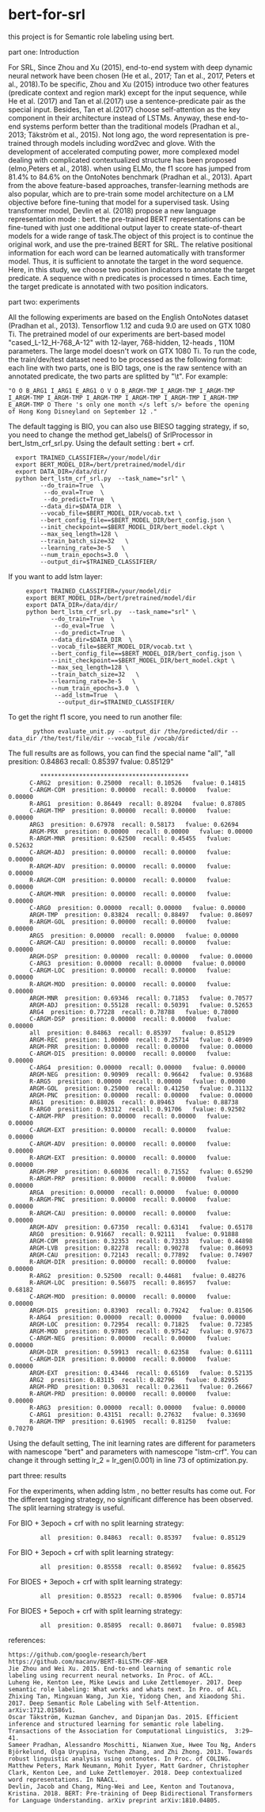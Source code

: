 # bert-for-srl

this project is for Semantic role labeling using bert.


part one: Introduction

   For SRL, Since Zhou and Xu (2015), end-to-end system with deep dynamic neural network have been chosen (He et al., 2017; Tan et al., 2017, Peters  et al., 2018).To be specific, Zhou and Xu (2015) introduce two other features (predicate context and region mark) except for the input sequence, while He et al. (2017) and Tan et al.(2017) use a sentence-predicate pair  as the special input. Besides, Tan et al.(2017) choose self-attention as the key component in their architecture instead of LSTMs. Anyway, these end-to-end systems perform better than the traditional models (Pradhan et al., 2013; Täkström et al., 2015).
    Not long ago, the word representation is pre-trained through models including word2vec and glove. With the development of accelerated computing power, more complexed model dealing with complicated contextualized structure has been proposed (elmo,Peters  et al., 2018).  when using ELMo, the f1 score has jumped from 81.4% to 84.6% on the OntoNotes benchmark (Pradhan et al., 2013). 
    Apart from the above feature-based approaches, transfer-learning methods are also popular, which are to pre-train some model architecture on a LM objective before fine-tuning that model for a supervised task.  Using transformer model, Devlin et al. (2018) propose a new language representation mode : bert. the pre-trained BERT representations can be fine-tuned with just one additional output layer to create state-of-theart models for a wide range of task.The object of this project is to continue the original work, and use the pre-trained BERT for SRL. 
    The relative positional information for each word can be learned automatically with transformer model. Thus, it is sufficient to annotate the target in the word sequence. Here, in this study, we choose two position indicators to annotate the target predicate. A sequence with n predicates is processed n times. Each time, the target predicate is annotated with two position indicators. 
 

part two: experiments

  All the following experiments are based on the English OntoNotes dataset (Pradhan et al., 2013). 
  Tensorflow 1.12 and cuda 9.0 are used on GTX 1080 Ti. The pretrained model of our experiments are bert-based model "cased_L-12_H-768_A-12" with 12-layer, 768-hidden, 12-heads , 110M parameters. The large model doesn't work on  GTX 1080 Ti.
  To run the code, the train/dev/test dataset need to be processed as the following format: each line with two parts, one is BIO tags, one is the raw sentence with an annotated predicate, the two parts are splitted by "\t". For example:
  
    "O O B_ARG1 I_ARG1 E_ARG1 O V O B_ARGM-TMP I_ARGM-TMP I_ARGM-TMP I_ARGM-TMP I_ARGM-TMP I_ARGM-TMP I_ARGM-TMP I_ARGM-TMP I_ARGM-TMP E_ARGM-TMP O	There 's only one month </s left s/> before the opening of Hong Kong Disneyland on September 12 ."
    
  The default tagging is BIO, you can also use BIESO tagging strategy, if so, you need to change the method get_labels() of SrlProcessor in bert_lstm_crf_srl.py.
  Using the default setting : bert + crf.
  
      export TRAINED_CLASSIFIER=/your/model/dir
      export BERT_MODEL_DIR=/bert/pretrained/model/dir
      export DATA_DIR=/data/dir/
      python bert_lstm_crf_srl.py  --task_name="srl" \
             --do_train=True  \
              --do_eval=True  \
              --do_predict=True  \
             --data_dir=$DATA_DIR  \
             --vocab_file=$BERT_MODEL_DIR/vocab.txt \
             --bert_config_file==$BERT_MODEL_DIR/bert_config.json \
             --init_checkpoint==$BERT_MODEL_DIR/bert_model.ckpt \
             --max_seq_length=128 \
             --train_batch_size=32   \
             --learning_rate=3e-5   \
             --num_train_epochs=3.0  \
             --output_dir=$TRAINED_CLASSIFIER/ 
             
  If you want to add lstm layer:
  
         export TRAINED_CLASSIFIER=/your/model/dir
         export BERT_MODEL_DIR=/bert/pretrained/model/dir
         export DATA_DIR=/data/dir/
         python bert_lstm_crf_srl.py  --task_name="srl" \
                --do_train=True  \
                 --do_eval=True  \
                 --do_predict=True  \
                --data_dir=$DATA_DIR  \
                --vocab_file=$BERT_MODEL_DIR/vocab.txt \
                --bert_config_file==$BERT_MODEL_DIR/bert_config.json \
                --init_checkpoint==$BERT_MODEL_DIR/bert_model.ckpt \
                --max_seq_length=128 \
                --train_batch_size=32   \
                --learning_rate=3e-5   \
                --num_train_epochs=3.0  \
                 --add_lstm=True  \
                  --output_dir=$TRAINED_CLASSIFIER/ 
   To get the right f1 score, you need to run another file:
   
           python evaluate_unit.py --output_dir /the/predicted/dir --data_dir /the/test/file/dir --vocab_file /vocab/dir
   
   The full results are as follows, you can find the special name "all", "all  presition: 0.84863  recall: 0.85397   fvalue: 0.85129"
   
             ******************************************
          C-ARG2  presition: 0.25000  recall: 0.10526   fvalue: 0.14815
          C-ARGM-COM  presition: 0.00000  recall: 0.00000   fvalue: 0.00000
          R-ARG1  presition: 0.86449  recall: 0.89204   fvalue: 0.87805
          C-ARGM-TMP  presition: 0.00000  recall: 0.00000   fvalue: 0.00000
          ARG3  presition: 0.67978  recall: 0.58173   fvalue: 0.62694
          ARGM-PRX  presition: 0.00000  recall: 0.00000   fvalue: 0.00000
          R-ARGM-MNR  presition: 0.62500  recall: 0.45455   fvalue: 0.52632
          C-ARGM-ADJ  presition: 0.00000  recall: 0.00000   fvalue: 0.00000
          R-ARGM-ADV  presition: 0.00000  recall: 0.00000   fvalue: 0.00000
          R-ARGM-COM  presition: 0.00000  recall: 0.00000   fvalue: 0.00000
          C-ARGM-MNR  presition: 0.00000  recall: 0.00000   fvalue: 0.00000
          C-ARG0  presition: 0.00000  recall: 0.00000   fvalue: 0.00000
          ARGM-TMP  presition: 0.83824  recall: 0.88497   fvalue: 0.86097
          R-ARGM-GOL  presition: 0.00000  recall: 0.00000   fvalue: 0.00000
          ARG5  presition: 0.00000  recall: 0.00000   fvalue: 0.00000
          C-ARGM-CAU  presition: 0.00000  recall: 0.00000   fvalue: 0.00000
          ARGM-DSP  presition: 0.00000  recall: 0.00000   fvalue: 0.00000
          C-ARG3  presition: 0.00000  recall: 0.00000   fvalue: 0.00000
          C-ARGM-LOC  presition: 0.00000  recall: 0.00000   fvalue: 0.00000
          R-ARGM-MOD  presition: 0.00000  recall: 0.00000   fvalue: 0.00000
          ARGM-MNR  presition: 0.69346  recall: 0.71853   fvalue: 0.70577
          ARGM-ADJ  presition: 0.55128  recall: 0.50391   fvalue: 0.52653
          ARG4  presition: 0.77228  recall: 0.78788   fvalue: 0.78000
          C-ARGM-DSP  presition: 0.00000  recall: 0.00000   fvalue: 0.00000
          all  presition: 0.84863  recall: 0.85397   fvalue: 0.85129
          ARGM-REC  presition: 1.00000  recall: 0.25714   fvalue: 0.40909
          ARGM-PRR  presition: 0.00000  recall: 0.00000   fvalue: 0.00000
          C-ARGM-DIS  presition: 0.00000  recall: 0.00000   fvalue: 0.00000
          C-ARG4  presition: 0.00000  recall: 0.00000   fvalue: 0.00000
          ARGM-NEG  presition: 0.90909  recall: 0.96642   fvalue: 0.93688
          R-ARG5  presition: 0.00000  recall: 0.00000   fvalue: 0.00000
          ARGM-GOL  presition: 0.25000  recall: 0.41250   fvalue: 0.31132
          ARGM-PNC  presition: 0.00000  recall: 0.00000   fvalue: 0.00000
          ARG1  presition: 0.88026  recall: 0.89463   fvalue: 0.88738
          R-ARG0  presition: 0.93312  recall: 0.91706   fvalue: 0.92502
          C-ARGM-PRP  presition: 0.00000  recall: 0.00000   fvalue: 0.00000
          C-ARGM-EXT  presition: 0.00000  recall: 0.00000   fvalue: 0.00000
          C-ARGM-ADV  presition: 0.00000  recall: 0.00000   fvalue: 0.00000
          R-ARGM-EXT  presition: 0.00000  recall: 0.00000   fvalue: 0.00000
          ARGM-PRP  presition: 0.60036  recall: 0.71552   fvalue: 0.65290
          R-ARGM-PRP  presition: 0.00000  recall: 0.00000   fvalue: 0.00000
          ARGA  presition: 0.00000  recall: 0.00000   fvalue: 0.00000
          R-ARGM-PNC  presition: 0.00000  recall: 0.00000   fvalue: 0.00000
          R-ARGM-CAU  presition: 0.00000  recall: 0.00000   fvalue: 0.00000
          ARGM-ADV  presition: 0.67350  recall: 0.63141   fvalue: 0.65178
          ARG0  presition: 0.91667  recall: 0.92111   fvalue: 0.91888
          ARGM-COM  presition: 0.32353  recall: 0.73333   fvalue: 0.44898
          ARGM-LVB  presition: 0.82278  recall: 0.90278   fvalue: 0.86093
          ARGM-CAU  presition: 0.72143  recall: 0.77892   fvalue: 0.74907
          R-ARGM-DIR  presition: 0.00000  recall: 0.00000   fvalue: 0.00000
          R-ARG2  presition: 0.52500  recall: 0.44681   fvalue: 0.48276
          R-ARGM-LOC  presition: 0.56075  recall: 0.86957   fvalue: 0.68182
          C-ARGM-MOD  presition: 0.00000  recall: 0.00000   fvalue: 0.00000
          ARGM-DIS  presition: 0.83903  recall: 0.79242   fvalue: 0.81506
          R-ARG4  presition: 0.00000  recall: 0.00000   fvalue: 0.00000
          ARGM-LOC  presition: 0.72954  recall: 0.71825   fvalue: 0.72385
          ARGM-MOD  presition: 0.97805  recall: 0.97542   fvalue: 0.97673
          C-ARGM-NEG  presition: 0.00000  recall: 0.00000   fvalue: 0.00000
          ARGM-DIR  presition: 0.59913  recall: 0.62358   fvalue: 0.61111
          C-ARGM-DIR  presition: 0.00000  recall: 0.00000   fvalue: 0.00000
          ARGM-EXT  presition: 0.43446  recall: 0.65169   fvalue: 0.52135
          ARG2  presition: 0.83115  recall: 0.82796   fvalue: 0.82955
          ARGM-PRD  presition: 0.30631  recall: 0.23611   fvalue: 0.26667
          R-ARGM-PRD  presition: 0.00000  recall: 0.00000   fvalue: 0.00000
          R-ARG3  presition: 0.00000  recall: 0.00000   fvalue: 0.00000
          C-ARG1  presition: 0.43151  recall: 0.27632   fvalue: 0.33690
          R-ARGM-TMP  presition: 0.61905  recall: 0.81250   fvalue: 0.70270
           
   Using the default setting,  The init learning rates are different for parameters with namescope "bert" and parameters with namescope "lstm-crf". You can change it through setting lr_2 = lr_gen(0.001) in line 73 of optimization.py.
   
   
part three: results
    
   For the experiments, when adding lstm , no better results has come out. For the different tagging strategy, no significant difference has been observed. The split learning strategy is useful.

   For BIO + 3epoch  + crf with no split learning strategy:
    
             all  presition: 0.84863  recall: 0.85397   fvalue: 0.85129
     
   For BIO + 3epoch  + crf with  split learning strategy:
   
             all  presition: 0.85558  recall: 0.85692   fvalue: 0.85625
             
   For BIOES + 3epoch  + crf with split learning strategy:
   
             all  presition: 0.85523  recall: 0.85906   fvalue: 0.85714
             
   For BIOES + 5epoch  + crf with split learning strategy:
   
             all  presition: 0.85895  recall: 0.86071   fvalue: 0.85983
  
  
 references:
 
    https://github.com/google-research/bert
    https://github.com/macanv/BERT-BiLSTM-CRF-NER
    Jie Zhou and Wei Xu. 2015. End-to-end learning of semantic role labeling using recurrent neural networks. In Proc. of ACL.
    Luheng He, Kenton Lee, Mike Lewis and Luke Zettlemoyer. 2017. Deep semantic role labeling: What works and whats next. In Pro. of ACL.
    Zhixing Tan, Mingxuan Wang, Jun Xie, Yidong Chen, and Xiaodong Shi. 2017. Deep Semantic Role Labeling with Self-Attention. arXiv:1712.01586v1.
    Oscar Täkström, Kuzman Ganchev, and Dipanjan Das. 2015. Efficient inference and structured learning for semantic role labeling. Transactions of the Association for Computational Linguistics,  3:29–41.
    Sameer Pradhan, Alessandro Moschitti, Nianwen Xue, Hwee Tou Ng, Anders Björkelund, Olga Uryupina, Yuchen Zhang, and Zhi Zhong. 2013. Towards robust linguistic analysis using ontonotes. In Proc. of COLING.
    Matthew Peters, Mark Neumann, Mohit Iyyer, Matt Gardner, Christopher Clark, Kenton Lee, and Luke Zettlemoyer. 2018. Deep contextualized word representations. In NAACL.
    Devlin, Jacob and Chang, Ming-Wei and Lee, Kenton and Toutanova, Kristina. 2018. BERT: Pre-training of Deep Bidirectional Transformers for Language Understanding. arXiv preprint arXiv:1810.04805.
    
  

    
    


